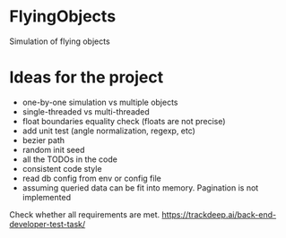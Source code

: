 # FlyingObjects
Simulation of flying objects

# Ideas for the project
 - one-by-one simulation vs multiple objects
 - single-threaded vs multi-threaded
 - float boundaries equality check (floats are not precise)
 - add unit test (angle normalization, regexp, etc)
 - bezier path
 - random init seed
 - all the TODOs in the code
 - consistent code style
 - read db config from env or config file
 - assuming queried data can be fit into memory. Pagination is not implemented

Check whether all requirements are met. https://trackdeep.ai/back-end-developer-test-task/